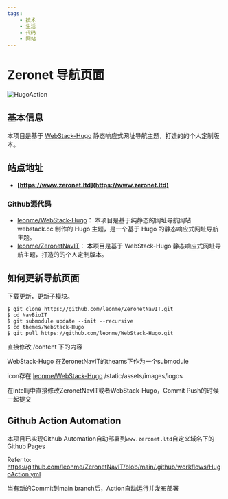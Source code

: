 ```yaml
---
tags:
    - 技术
    - 生活
    - 代码
    - 网站
---
```


# Zeronet 导航页面

![HugoAction](https://github.com/leonme/ZeronetNavIT/actions/workflows/HugoAction.yml/badge.svg)

## 基本信息

本项目是基于 [WebStack-Hugo](https://github.com/leonme/WebStack-Hugo) 静态响应式网址导航主题，打造的的个人定制版本。

## 站点地址

- **[https://www.zeronet.ltd](https://www.zeronet.ltd)**


### Github源代码

* [leonme/WebStack-Hugo](https://github.com/leonme/WebStack-Hugo)： 本项目是基于纯静态的网址导航网站 webstack.cc 制作的 Hugo 主题，是一个基于 Hugo 的静态响应式网址导航主题。
* [leonme/ZeronetNavIT](https://github.com/leonme/ZeronetNavIT)： 本项目是基于 WebStack-Hugo 静态响应式网址导航主题，打造的的个人定制版本。

## 如何更新导航页面

下载更新，更新子模块。
```shell
$ git clone https://github.com/leonme/ZeronetNavIT.git
$ cd NavBioIT
$ git submodule update --init --recursive
$ cd themes/WebStack-Hugo
$ git pull https://github.com/leonme/WebStack-Hugo.git
```

直接修改 /content 下的内容

WebStack-Hugo 在ZeronetNavIT的theams下作为一个submodule

icon存在 [leonme/WebStack-Hugo](https://github.com/leonme/WebStack-Hugo) /static/assets/images/logos

在Intellij中直接修改ZeronetNavIT或者WebStack-Hugo，Commit Push的时候一起提交


## Github Action Automation

本项目已实现Github Automation自动部署到`www.zeronet.ltd`自定义域名下的Github Pages

Refer to: https://github.com/leonme/ZeronetNavIT/blob/main/.github/workflows/HugoAction.yml

当有新的Commit到main branch后，Action自动运行并发布部署
